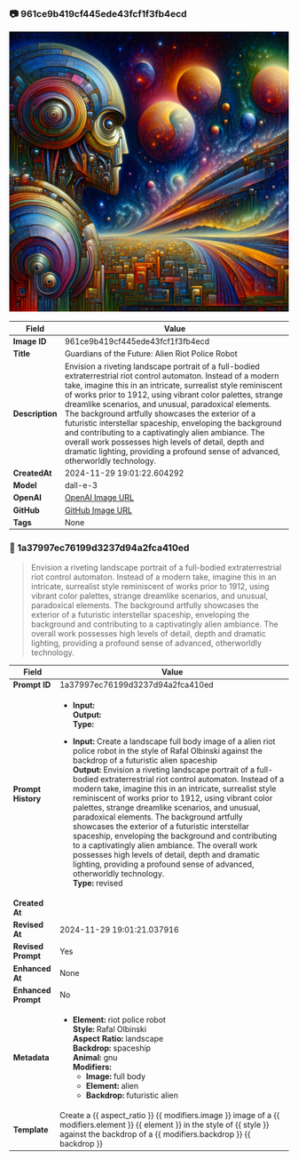 

### 📷 961ce9b419cf445ede43fcf1f3fb4ecd 


![data.id](./961ce9b419cf445ede43fcf1f3fb4ecd.jpg)


| Field          | Value                                                                                                                     |
|----------------|---------------------------------------------------------------------------------------------------------------------------|
| **Image ID**             | 961ce9b419cf445ede43fcf1f3fb4ecd                                                                                                             |
| **Title**           | Guardians of the Future: Alien Riot Police Robot                                                                                                       |
| **Description**           | Envision a riveting landscape portrait of a full-bodied extraterrestrial riot control automaton. Instead of a modern take, imagine this in an intricate, surrealist style reminiscent of works prior to 1912, using vibrant color palettes, strange dreamlike scenarios, and unusual, paradoxical elements. The background artfully showcases the exterior of a futuristic interstellar spaceship, enveloping the background and contributing to a captivatingly alien ambiance. The overall work possesses high levels of detail, depth and dramatic lighting, providing a profound sense of advanced, otherworldly technology.                                                                                                       |
| **CreatedAt**        | 2024-11-29 19:01:22.604292                                                                                                        |
| **Model**        | dall-e-3                                                                                                        |
| **OpenAI**         | [OpenAI Image URL](https://oaidalleapiprodscus.blob.core.windows.net/private/org-TZj0gKpq3CiXdXNznVOkBYav/user-t5KW5S6yYiCS0u4yDWasqnEP/img-3H0lLuMET6oiC3D1qxI0Vj9f.png?st=2024-11-29T18%3A01%3A15Z&se=2024-11-29T20%3A01%3A15Z&sp=r&sv=2024-08-04&sr=b&rscd=inline&rsct=image/png&skoid=d505667d-d6c1-4a0a-bac7-5c84a87759f8&sktid=a48cca56-e6da-484e-a814-9c849652bcb3&skt=2024-11-29T03%3A05%3A35Z&ske=2024-11-30T03%3A05%3A35Z&sks=b&skv=2024-08-04&sig=%2B//64UV7Pm9MdbHHcuQ4f6blBZC%2ByOEXY4QM1Cm0dic%3D)                                                                                |
| **GitHub**         | [GitHub Image URL](https://github.com/Caneta-Silva/cyber-tomorrow/blob/main/images/961ce9b419cf445ede43fcf1f3fb4ecd/961ce9b419cf445ede43fcf1f3fb4ecd.jpg)                                                                                |
| **Tags**       | None                                                                                                                   |

### 📜 1a37997ec76199d3237d94a2fca410ed

> Envision a riveting landscape portrait of a full-bodied extraterrestrial riot control automaton. Instead of a modern take, imagine this in an intricate, surrealist style reminiscent of works prior to 1912, using vibrant color palettes, strange dreamlike scenarios, and unusual, paradoxical elements. The background artfully showcases the exterior of a futuristic interstellar spaceship, enveloping the background and contributing to a captivatingly alien ambiance. The overall work possesses high levels of detail, depth and dramatic lighting, providing a profound sense of advanced, otherworldly technology.

| Field          | Value                                                                                                                                                                      |
|----------------|----------------------------------------------------------------------------------------------------------------------------------------------------------------------------|
| **Prompt ID**  | 1a37997ec76199d3237d94a2fca410ed                                                                                                                                                            |
| **Prompt History** | <ul><li>**Input:**  <br> **Output:**  <br> **Type:** </li></ul><ul><li>**Input:** Create a landscape full body image of a alien riot police robot in the style of Rafal Olbinski against the backdrop of a futuristic alien spaceship <br> **Output:** Envision a riveting landscape portrait of a full-bodied extraterrestrial riot control automaton. Instead of a modern take, imagine this in an intricate, surrealist style reminiscent of works prior to 1912, using vibrant color palettes, strange dreamlike scenarios, and unusual, paradoxical elements. The background artfully showcases the exterior of a futuristic interstellar spaceship, enveloping the background and contributing to a captivatingly alien ambiance. The overall work possesses high levels of detail, depth and dramatic lighting, providing a profound sense of advanced, otherworldly technology. <br> **Type:** revised</li></ul> |
| **Created At** |                                                                                                                                                    |
| **Revised At** | 2024-11-29 19:01:21.037916                                                                                                                                                   |
| **Revised Prompt** | Yes                                                                                                                                                                      |
| **Enhanced At** | None                                                                                                                                                  |
| **Enhanced Prompt** | No                                                                                                                                                                    |
| **Metadata**   | <ul><li>**Element:** riot police robot <br> **Style:** Rafal Olbinski <br> **Aspect Ratio:** landscape <br> **Backdrop:** spaceship <br> **Animal:** gnu <br> **Modifiers:**<ul><li>**Image:** full body</li><li>**Element:** alien</li><li>**Backdrop:** futuristic alien</li></ul></li></ul> |
| **Template**   | Create a {{ aspect_ratio }} {{ modifiers.image }} image of a {{ modifiers.element }} {{ element }} in the style of {{ style }} against the backdrop of a {{ modifiers.backdrop }} {{ backdrop }}                                                                                                                                           |


